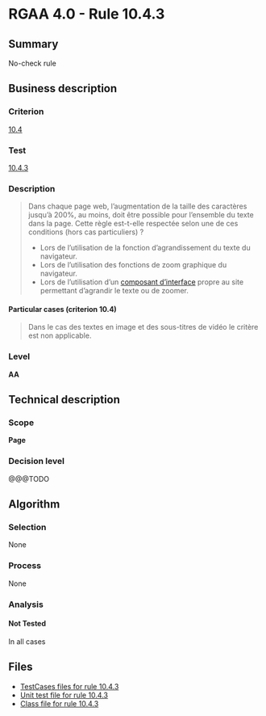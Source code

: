 # RGAA 4.0 - Rule 10.4.3

## Summary

No-check rule

## Business description

### Criterion

[10.4](https://www.numerique.gouv.fr/publications/rgaa-accessibilite/methode/criteres/#crit-10-4)

### Test

[10.4.3](https://www.numerique.gouv.fr/publications/rgaa-accessibilite/methode/criteres/#test-10-4-3)

### Description

> Dans chaque page web, l’augmentation de la taille des caractères jusqu’à 200%, au moins, doit être possible pour l’ensemble du texte dans la page. Cette règle est-t-elle respectée selon une de ces conditions (hors cas particuliers) ?
> 
> * Lors de l’utilisation de la fonction d’agrandissement du texte du navigateur.
> * Lors de l’utilisation des fonctions de zoom graphique du navigateur.
> * Lors de l’utilisation d’un [composant d’interface](https://www.numerique.gouv.fr/publications/rgaa-accessibilite/methode/glossaire/#composant-d-interface) propre au site permettant d’agrandir le texte ou de zoomer.

#### Particular cases (criterion 10.4)

> Dans le cas des textes en image et des sous-titres de vidéo le critère est non applicable.

### Level

**AA**


## Technical description

### Scope

**Page**

### Decision level

@@@TODO


## Algorithm

### Selection

None

### Process

None

### Analysis

#### Not Tested

In all cases


## Files

- [TestCases files for rule 10.4.3](https://gitlab.com/asqatasun/Asqatasun/-/tree/v5/rules/rules-rgaa4.0/src/test/resources/testcases/rgaa40/Rgaa40Rule100403/)
- [Unit test file for rule 10.4.3](https://gitlab.com/asqatasun/Asqatasun/-/blob/v5/rules/rules-rgaa4.0/src/test/java/org/asqatasun/rules/rgaa40/Rgaa40Rule100403Test.java)
- [Class file for rule 10.4.3](https://gitlab.com/asqatasun/Asqatasun/-/blob/v5/rules/rules-rgaa4.0/src/main/java/org/asqatasun/rules/rgaa40/Rgaa40Rule100403.java)


